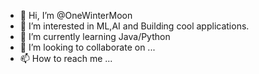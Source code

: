 - 👋 Hi, I’m @OneWinterMoon
- 👀 I’m interested in ML,AI and Building cool applications.
- 🌱 I’m currently learning Java/Python
- 💞️ I’m looking to collaborate on ...
- 📫 How to reach me ...

<!---
OneWinterMoon/OneWinterMoon is a ✨ special ✨ repository because its `README.md` (this file) appears on your GitHub profile.
You can click the Preview link to take a look at your changes.
--->
